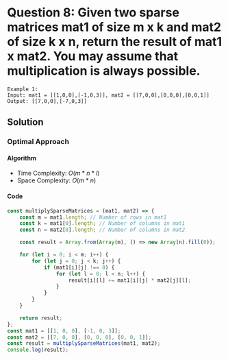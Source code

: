 # Question 8: Given two sparse matrices mat1 of size m x k and mat2 of size k x n, return the result of mat1 x mat2. You may assume that multiplication is always possible.
```
Example 1:
Input: mat1 = [[1,0,0],[-1,0,3]], mat2 = [[7,0,0],[0,0,0],[0,0,1]]
Output: [[7,0,0],[-7,0,3]]
```


## Solution


### Optimal Approach


#### Algorithm


- Time Complexity: $O(m*n*l)$
- Space Complexity: $O(m*n)$


#### Code


```javascript
const multiplySparseMatrices = (mat1, mat2) => {
    const m = mat1.length; // Number of rows in mat1
    const k = mat1[0].length; // Number of columns in mat1
    const n = mat2[0].length; // Number of columns in mat2

    const result = Array.from(Array(m), () => new Array(n).fill(0));

    for (let i = 0; i < m; i++) {
        for (let j = 0; j < k; j++) {
            if (mat1[i][j] !== 0) {
                for (let l = 0; l < n; l++) {
                    result[i][l] += mat1[i][j] * mat2[j][l];
                }
            }
        }
    }

    return result;
};
const mat1 = [[1, 0, 0], [-1, 0, 3]];
const mat2 = [[7, 0, 0], [0, 0, 0], [0, 0, 1]];
const result = multiplySparseMatrices(mat1, mat2);
console.log(result);
```
